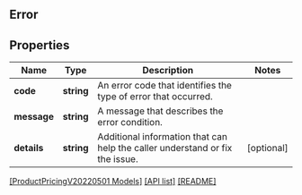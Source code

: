 ## Error

## Properties

Name | Type | Description | Notes
------------ | ------------- | ------------- | -------------
**code** | **string** | An error code that identifies the type of error that occurred. |
**message** | **string** | A message that describes the error condition. |
**details** | **string** | Additional information that can help the caller understand or fix the issue. | [optional]

[[ProductPricingV20220501 Models]](../) [[API list]](../../Api) [[README]](../../../README.md)
